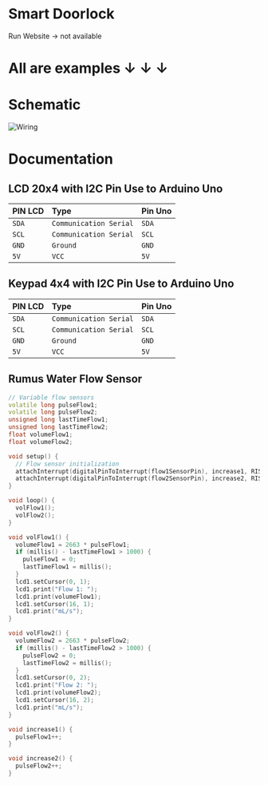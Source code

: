 # Smart Doorlock
Run Website -> not available

# All are examples ↓ ↓ ↓ 

# Schematic
![Wiring]([https://github.com/multimedia-dan-robotika/Pengaduk-nutrisi/blob/main/SchematicPengadukNutrisi_V2.png](https://github.com/NugrohoESBB/SmartSystemIoT/blob/main/Smart_Doorlock/schematic.png))

# Documentation

## LCD 20x4 with I2C Pin Use to Arduino Uno

| PIN LCD | Type     | Pin Uno| 
| :-------- | :------- |  :------- |
| `SDA` | `Communication Serial` |`SDA` |
| `SCL` | `Communication Serial` |`SCL`|
| `GND` | `Ground` |`GND`|
| `5V` | `VCC` | `5V`|

## Keypad 4x4 with I2C Pin Use to Arduino Uno

| PIN LCD | Type     | Pin Uno| 
| :-------- | :------- |  :------- |
| `SDA` | `Communication Serial` |`SDA` |
| `SCL` | `Communication Serial` |`SCL`|
| `GND` | `Ground` |`GND`|
| `5V` | `VCC` | `5V`|


## Rumus Water Flow Sensor
```c++
// Variable flow sensors
volatile long pulseFlow1;
volatile long pulseFlow2;
unsigned long lastTimeFlow1;
unsigned long lastTimeFlow2;
float volumeFlow1;
float volumeFlow2;

void setup() {
  // Flow sensor initialization
  attachInterrupt(digitalPinToInterrupt(flow1SensorPin), increase1, RISING);
  attachInterrupt(digitalPinToInterrupt(flow2SensorPin), increase2, RISING); 
}

void loop() {
  volFlow1();
  volFlow2();
}

void volFlow1() {
  volumeFlow1 = 2663 * pulseFlow1;
  if (millis() - lastTimeFlow1 > 1000) {
    pulseFlow1 = 0;
    lastTimeFlow1 = millis();
  }
  lcd1.setCursor(0, 1);
  lcd1.print("Flow 1: ");
  lcd1.print(volumeFlow1);
  lcd1.setCursor(16, 1);
  lcd1.print("mL/s");
}

void volFlow2() {
  volumeFlow2 = 2663 * pulseFlow2;
  if (millis() - lastTimeFlow2 > 1000) {
    pulseFlow2 = 0;
    lastTimeFlow2 = millis();
  }
  lcd1.setCursor(0, 2);
  lcd1.print("Flow 2: ");
  lcd1.print(volumeFlow2);
  lcd1.setCursor(16, 2);
  lcd1.print("mL/s");
}

void increase1() {
  pulseFlow1++;
}

void increase2() {
  pulseFlow2++;
}
```
